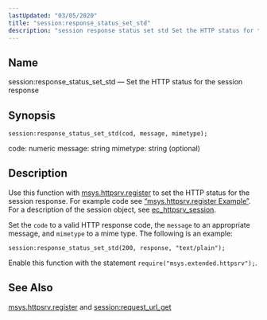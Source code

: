 ```yaml
---
lastUpdated: "03/05/2020"
title: "session:response_status_set_std"
description: "session response status set std Set the HTTP status for the session response session response status set std cod message mimetype code numeric message string mimetype string optional Use this function with msys httpsrv register to set the HTTP status for the session response For example code see Example 70..."
---
```


<a name="lua.ref.session_response_status_set_std"></a> 
## Name

session:response_status_set_std — Set the HTTP status for the session response

<a name="idp16442752"></a> 
## Synopsis

`session:response_status_set_std(cod, message, mimetype);`

code: numeric
message: string
mimetype: string (optional)

<a name="idp16445088"></a> 
## Description

Use this function with [msys.httpsrv.register](/momentum/4/lua/ref-msys-httpsrv-register) to set the HTTP status for the session response. For example code see [“msys.httpsrv.register Example”](/momentum/4/lua/ref-msys-httpsrv-register#lua.ref.msys.httpsrv.register.example). For a description of the session object, see [ec_httpsrv_session](/momentum/3/3-api/structs-ec-httpsrv-session).

Set the `code` to a valid HTTP response code, the `message` to an appropriate message, and `mimetype` to a mime type. The following is an example:

`session:response_status_set_std(200, response, "text/plain");`

Enable this function with the statement `require("msys.extended.httpsrv");`.

<a name="idp16452304"></a> 
## See Also

[msys.httpsrv.register](/momentum/4/lua/ref-msys-httpsrv-register) and [session:request_url_get](/momentum/4/lua/ref-session-request-url-get)